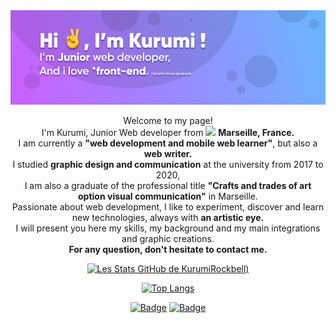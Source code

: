 <img src="/header_kurumiR.png"> 
<p align="center">Welcome to my page! </br> I'm Kurumi, Junior Web developer from <img src="https://cdn-icons-png.flaticon.com/512/197/197560.png" width="13"/> <b>Marseille, France.</b><br> I am currently a <b>"web development and mobile web learner"</b>, but also a <b>web writer.</b><br> I studied <b>graphic design and communication</b> at the university from 2017 to 2020, <br> I am also a graduate of the professional title <b>"Crafts and trades of art option visual communication"</b> in Marseille. <br> Passionate about web development, I like to experiment, discover and learn new technologies, always with <b>an artistic eye.</b> <br> I will present you here my skills, my background and my main integrations and graphic creations.<br> <b>For any question, don't hesitate to contact me.</b></p>
<div align="center">

[![Les Stats GitHub de KurumiRockbell](https://github-readme-stats.vercel.app/api?username=KurumiRockbell&show_icons=true&count_private=true&theme=material-palenight))](https://github.com/KurumiRockbell/github-readme-stats)

[![Top Langs](https://github-readme-stats.vercel.app/api/top-langs/?username=KurumiRockbell&layout=compact)](https://github.com/KurumiRockbell/github-readme-stats)

[![Badge](https://xacpn65fx1ne.runkit.sh)](https://git.io/gradientbadge)
[![Badge](https://1idtaocetipx.runkit.sh)](https://git.io/gradientbadge)

</div>



